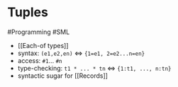 # Tuples
#Programming #SML
+ [[Each-of types]]
+ syntax: `(e1,e2,en)` <=> `{1=e1, 2=e2...n=en}`
+ access: `#1`... `#n`
+ type-checking: `t1 * ... * tn` <=> `{1:t1, ..., n:tn}`
+ syntactic sugar for [[Records]]